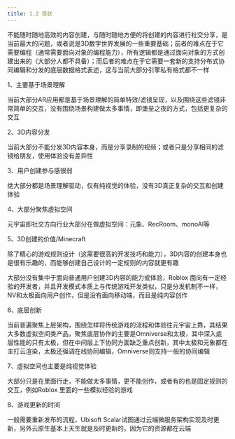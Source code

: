 ```yaml
---
title: 1.2 现状
---
```


不能随时随地高效的内容创建，与随时随地方便的将创建的内容进行社交分享，是当前最大的问题，或者说是3D数字世界发展的一些重要基础；前者的难点在于它需要编程（通常需要面向对象的编程能力），所有逻辑都是通过面向对象的方式创建出来的（大部分人都不具备）；而后者的难点在于它需要一套新的支持分布式协同编辑和分发的底层数据格式表述，这与当前大部分引擎私有格式都不一样

1、主要基于场景理解

当前大部分AR应用都是基于场景理解的简单特效/滤镜呈现，以及围绕这些滤镜非常简单的交互，没有围绕场景构建做太多事情，即堡垒之夜的方式，包括更复杂的交互

2、3D内容分发

当前大部分不能分发3D内容本身，而是分享录制的视频；或者只是分享相同的滤镜给朋友，使用体验没有差异性

3、用户创建参与感很弱

绝大部分都是场景理解驱动，仅有纯视觉的体验，没有3D真正复杂的交互和创建体验

4、大部分聚焦虚拟空间

元宇宙即社交方向行业大部分在做虚拟空间：元象、RecRoom、monoAI等

5、3D创建的价值/Minecraft 

除了精心的游戏规则设计（这需要很高的开发技巧和能力），3D内容的创建本身也是很有乐趣的，而能够创建自己设计的一定规则的内容就更有趣

大部分没有集中于面向普通用户创建3D内容的能力或体验，Roblox 面向有一定经验的开发者，并且开发模式本质上与传统游戏开发类似，只是分发机制不一样，NV和太极面向用户创作，但是没有面向移动端，而且是纯内容创作

6、底层创新

当前普遍聚焦上层架构，围绕怎样将传统游戏的流程和体验往元宇宙上靠，其结果大多数虚拟空间类产品，聚焦底层协作的主要是Omniverse和太极，其中深入底层性能的只有太极，但在中间层上下协同方面缺乏重点创新，其中太极和元象都在主打云渲染，太极还强调在线协同编辑，Omniverse则支持一般的协同编辑

7、虚拟空间也主要是纯视觉体验

大部分只是在里面行走，不能做太多事情，更不能创作，或者有的也是固定规则的交互，例如Roblox 里面的一些模拟经验的游戏

8、游戏更新的时间

一般需要重新发布的流程，Ubisoft Scalar试图通过云端微服务架构实现及时更新，另外云原生基本上天生就是及时更新的，因为它的资源都在云端
